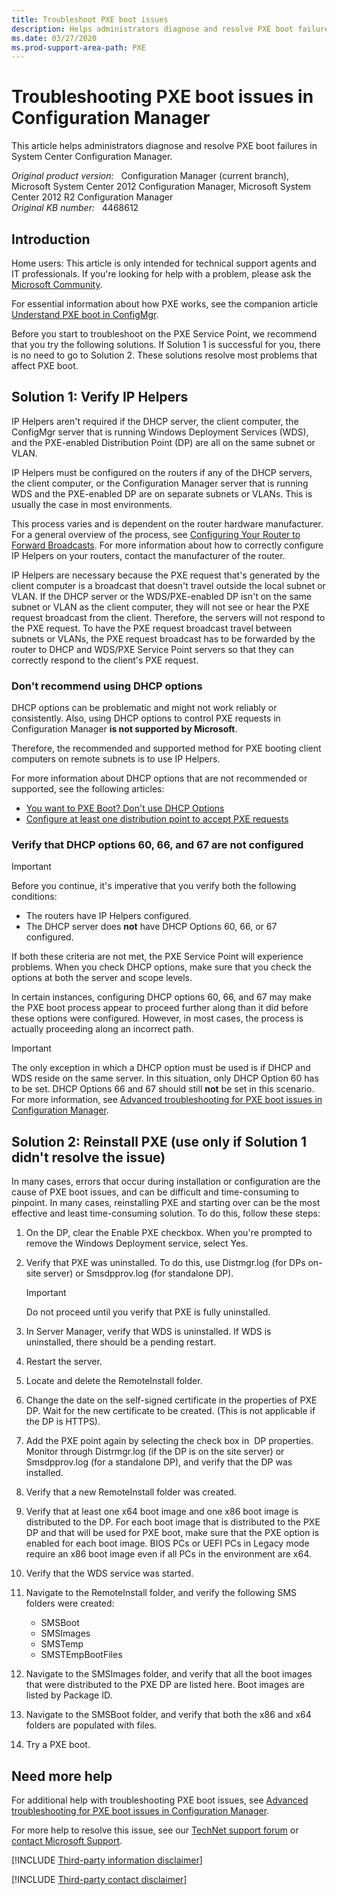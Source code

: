 ```yaml
---
title: Troubleshoot PXE boot issues
description: Helps administrators diagnose and resolve PXE boot failures in System Center Configuration Manager.
ms.date: 03/27/2020
ms.prod-support-area-path: PXE
---
```

# Troubleshooting PXE boot issues in Configuration Manager

This article helps administrators diagnose and resolve PXE boot failures in System Center Configuration Manager.

_Original product version:_ &nbsp; Configuration Manager (current branch), Microsoft System Center 2012 Configuration Manager, Microsoft System Center 2012 R2 Configuration Manager  
_Original KB number:_ &nbsp; 4468612

## Introduction

Home users: This article is only intended for technical support agents and IT professionals. If you're looking for help with a problem, please ask the [Microsoft Community](https://answers.microsoft.com/).

For essential information about how PXE works, see the companion article [Understand PXE boot in ConfigMgr](understand-pxe-boot.md).

Before you start to troubleshoot on the PXE Service Point, we recommend that you try the following solutions. If Solution 1 is successful for you, there is no need to go to Solution 2. These solutions resolve most problems that affect PXE boot.

## Solution 1: Verify IP Helpers

IP Helpers aren't required if the DHCP server, the client computer, the ConfigMgr server that is running Windows Deployment Services (WDS), and the PXE-enabled Distribution Point (DP) are all on the same subnet or VLAN.

IP Helpers must be configured on the routers if any of the DHCP servers, the client computer, or the Configuration Manager server that is running WDS and the PXE-enabled DP are on separate subnets or VLANs. This is usually the case in most environments.

This process varies and is dependent on the router hardware manufacturer. For a general overview of the process, see [Configuring Your Router to Forward Broadcasts](/previous-versions/windows/it-pro/windows-server-2008-R2-and-2008/cc732351(v=ws.10)#configuring-your-router-to-forward-broadcasts-recommended). For more information about how to correctly configure IP Helpers on your routers, contact the manufacturer of the router.

IP Helpers are necessary because the PXE request that's generated by the client computer is a broadcast that doesn't travel outside the local subnet or VLAN. If the DHCP server or the WDS/PXE-enabled DP isn't on the same subnet or VLAN as the client computer, they will not see or hear the PXE request broadcast from the client. Therefore, the servers will not respond to the PXE request. To have the PXE request broadcast travel between subnets or VLANs, the PXE request broadcast has to be forwarded by the router to DHCP and WDS/PXE Service Point servers so that they can correctly respond to the client's PXE request.

### Don't recommend using DHCP options

DHCP options can be problematic and might not work reliably or consistently. Also, using DHCP options to control PXE requests in Configuration Manager **is not supported by Microsoft**.

Therefore, the recommended and supported method for PXE booting client computers on remote subnets is to use IP Helpers.

For more information about DHCP options that are not recommended or supported, see the following articles:

- [You want to PXE Boot? Don't use DHCP Options](https://techcommunity.microsoft.com/t5/Configuration-Manager-Blog/You-want-to-PXE-Boot-Don-t-use-DHCP-Options/ba-p/275562)
- [Configure at least one distribution point to accept PXE requests](/configmgr/osd/deploy-use/use-pxe-to-deploy-windows-over-the-network#BKMK_Configure)

### Verify that DHCP options 60, 66, and 67 are not configured

> [!IMPORTANT]
> Before you continue, it's imperative that you verify both the following conditions:
>
> - The routers have IP Helpers configured.
> - The DHCP server does **not** have DHCP Options 60, 66, or 67 configured.

If both these criteria are not met, the PXE Service Point will experience problems. When you check DHCP options, make sure that you check the options at both the server and scope levels.

In certain instances, configuring DHCP options 60, 66, and 67 may make the PXE boot process appear to proceed further along than it did before these options were configured. However, in most cases, the process is actually proceeding along an incorrect path.

> [!IMPORTANT]
> The only exception in which a DHCP option must be used is if DHCP and WDS reside on the same server. In this situation, only DHCP Option 60 has to be set. DHCP Options 66 and 67 should still **not** be set in this scenario. For more information, see [Advanced troubleshooting for PXE boot issues in Configuration Manager](https://support.microsoft.com/help/4491871/advanced-troubleshooting-for-pxe-boot-issues-in-configuration-manager).

## Solution 2: Reinstall PXE (use only if Solution 1 didn't resolve the issue)

In many cases, errors that occur during installation or configuration are the cause of PXE boot issues, and can be difficult and time-consuming to pinpoint. In many cases, reinstalling PXE and starting over can be the most effective and least time-consuming solution. To do this, follow these steps:

1. On the DP, clear the Enable PXE checkbox. When you're prompted to remove the Windows Deployment service, select Yes.
2. Verify that PXE was uninstalled. To do this, use Distmgr.log (for DPs on-site server) or Smsdpprov.log (for standalone DP).

   > [!IMPORTANT]
   > Do not proceed until you verify that PXE is fully uninstalled.

3. In Server Manager, verify that WDS is uninstalled. If WDS is uninstalled, there should be a pending restart.
4. Restart the server.
5. Locate and delete the RemoteInstall folder.
6. Change the date on the self-signed certificate in the properties of PXE DP. Wait for the new certificate to be created. (This is not applicable if the DP is HTTPS).
7. Add the PXE point again by selecting the check box in  DP properties. Monitor through Distrmgr.log (if the DP is on the site server) or Smsdpprov.log (for a standalone DP), and verify that the DP was installed.
8. Verify that a new RemoteInstall folder was created.
9. Verify that at least one x64 boot image and one x86 boot image is distributed to the DP. For each boot image that is distributed to the PXE DP and that will be used for PXE boot, make sure that the PXE option is enabled for each boot image. BIOS PCs or UEFI PCs in Legacy mode require an x86 boot image even if all PCs in the environment are x64.
10. Verify that the WDS service was started.
11. Navigate to the RemoteInstall folder, and verify the following SMS folders were created:
    - SMSBoot
    - SMSImages
    - SMSTemp
    - SMSTEmpBootFiles
12. Navigate to the SMSImages folder, and verify that all the boot images that were distributed to the PXE DP are listed here. Boot images are listed by Package ID.
13. Navigate to the SMSBoot folder, and verify that both the x86 and x64 folders are populated with files.
14. Try a PXE boot.

## Need more help

For additional help with troubleshooting PXE boot issues, see [Advanced troubleshooting for PXE boot issues in Configuration Manager](advanced-troubleshooting-pxe-boot.md).

For more help to resolve this issue, see our [TechNet support forum](https://social.technet.microsoft.com/Forums/home?forum=configmanagerosd&filter=alltypes&sort=lastpostdesc) or [contact Microsoft Support](https://support.microsoft.com/).

[!INCLUDE [Third-party information disclaimer](../../includes/third-party-disclaimer.md)]

[!INCLUDE [Third-party contact disclaimer](../../includes/third-party-contact-disclaimer.md)]
